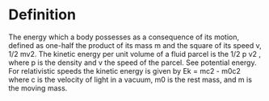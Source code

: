 # Definition

The energy which a body possesses as a consequence of its motion,
defined as one-half the product of its mass m and the square of its
speed v, 1/2 mv2. The kinetic energy per unit volume of a fluid parcel
is the 1/2 p v2 , where p is the density and v the speed of the parcel.
See potential energy. For relativistic speeds the kinetic energy is
given by Ek = mc2 - m0c2 where c is the velocity of light in a vacuum,
m0 is the rest mass, and m is the moving mass.
